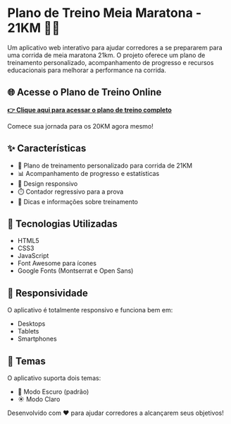 # Plano de Treino Meia Maratona - 21KM 🏃‍♂️

Um aplicativo web interativo para ajudar corredores a se prepararem para uma corrida de meia maratona 21km. O projeto oferece um plano de treinamento personalizado, acompanhamento de progresso e recursos educacionais para melhorar a performance na corrida.

## 🌐 Acesse o Plano de Treino Online

[**👉 Clique aqui para acessar o plano de treino completo**](https://21km-running-training-plan.netlify.app/)

Comece sua jornada para os 20KM agora mesmo!

## ✨ Características

- 🎯 Plano de treinamento personalizado para corrida de 21KM
- 📊 Acompanhamento de progresso e estatísticas
- 📱 Design responsivo
- ⏱️ Contador regressivo para a prova
- 📝 Dicas e informações sobre treinamento

## 🚀 Tecnologias Utilizadas

- HTML5
- CSS3
- JavaScript
- Font Awesome para ícones
- Google Fonts (Montserrat e Open Sans)

## 📱 Responsividade

O aplicativo é totalmente responsivo e funciona bem em:
- Desktops
- Tablets
- Smartphones

## 🎨 Temas

O aplicativo suporta dois temas:
- 🌙 Modo Escuro (padrão)
- ☀️ Modo Claro

Desenvolvido com ❤️ para ajudar corredores a alcançarem seus objetivos! 